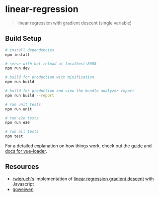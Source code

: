 # linear-regression

> linear regression with gradient descent (single variable)

## Build Setup

``` bash
# install dependencies
npm install

# serve with hot reload at localhost:8080
npm run dev

# build for production with minification
npm run build

# build for production and view the bundle analyzer report
npm run build --report

# run unit tests
npm run unit

# run e2e tests
npm run e2e

# run all tests
npm test
```

For a detailed explanation on how things work, check out the [guide](http://vuejs-templates.github.io/webpack/) and [docs for vue-loader](http://vuejs.github.io/vue-loader).

## Resources

- [rwieruch's](https://www.robinwieruch.de) implementation of [linear regression gradient descent](https://github.com/javascript-machine-learning/linear-regression-gradient-descent) with Javascript
- [goweiwen](https://github.com/goweiwen/goweiwen.github.io)

